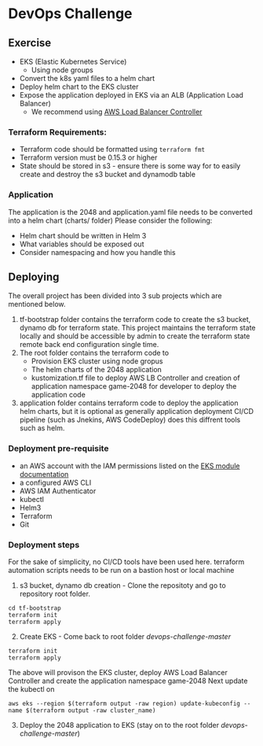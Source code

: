# DevOps Challenge

## Exercise
* EKS (Elastic Kubernetes Service)
  * Using node groups
* Convert the k8s yaml files to a helm chart
* Deploy helm chart to the EKS cluster
* Expose the application deployed in EKS via an ALB (Application Load Balancer)
    * We recommend using [AWS Load Balancer Controller](https://kubernetes-sigs.github.io/aws-load-balancer-controller/v2.2/)

### Terraform Requirements:
* Terraform code should be formatted using `terraform fmt`
* Terraform version must be 0.15.3 or higher
* State should be stored in s3 - ensure there is some way for to easily create and destroy the s3 bucket and dynamodb table

### Application
The application is the 2048 and application.yaml file needs to be converted into a helm chart (charts/ folder)
Please consider the following:
* Helm chart should be written in Helm 3
* What variables should be exposed out
* Consider namespacing and how you handle this


## Deploying

The overall project has been divided into 3 sub projects which are mentioned below.
1. tf-bootstrap folder contains the terraform code to create the s3 bucket, dynamo db for terraform state. This project maintains the terraform state locally and should be accessible by admin to create the terraform state remote back end configuration single time.
2. The root folder contains the terraform code to 
   - Provision EKS cluster using node gropus
   - The helm charts of the 2048 application
   - kustomization.tf file to deploy AWS LB Controller and creation of application namespace game-2048 for developer to deploy the application code
3. application folder contains terraform code to deploy the application helm charts, but it is optional as generally application deployment CI/CD pipeline (such as Jnekins, AWS CodeDeploy) does this diffrent tools such as helm. 

### Deployment pre-requisite
- an AWS account with the IAM permissions listed on the [EKS module documentation](https://github.com/terraform-aws-modules/terraform-aws-eks/blob/master/docs/iam-permissions.md)
- a configured AWS CLI
- AWS IAM Authenticator
- kubectl
- Helm3
- Terraform
- Git

### Deployment steps
For the sake of simplicity, no CI/CD tools have been used here. terraform automation scripts needs to be run on a bastion host or local machine

1. s3 bucket, dynamo db creation - Clone the repositoty and go to repository root folder.
```
cd tf-bootstrap
terraform init
terraform apply 
```
2. Create EKS - Come back to root folder *devops-challenge-master*
```
terraform init
terraform apply 
```
The above will provison the EKS cluster, deploy AWS Load Balancer Controller and create the application namespace game-2048
Next update the kubectl on 
```
aws eks --region $(terraform output -raw region) update-kubeconfig --name $(terraform output -raw cluster_name)
```

3. Deploy the 2048 application to EKS (stay on to the root folder *devops-challenge-master*)
```

```
